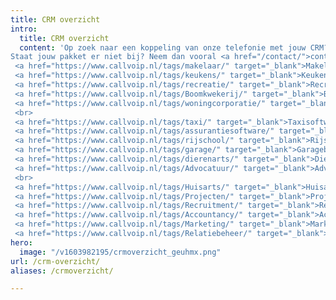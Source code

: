 ```yaml
---
title: CRM overzicht
intro:
  title: CRM overzicht
  content: 'Op zoek naar een koppeling van onze telefonie met jouw CRM? Bekijk dan in onderstaand overzicht met welke pakketten we nu al een koppeling hebben.<br> 
Staat jouw pakket er niet bij? Neem dan vooral <a href="/contact/">contact</a> met ons op, want dan onderzoeken we de mogelijkheid om ook jouw pakket zo snel mogelijk aan de lijst toe te voegen.<br><br>Snel keuzes:<br><a href="https://www.callvoip.nl/tags/tandarts/" target="_blank">Tandartsen</a>,
 <a href="https://www.callvoip.nl/tags/makelaar/" target="_blank">Makelaars</a>,
 <a href="https://www.callvoip.nl/tags/keukens/" target="_blank">Keukenbranche</a>,
 <a href="https://www.callvoip.nl/tags/recreatie/" target="_blank">Recreatiesector</a>,
 <a href="https://www.callvoip.nl/tags/Boomkwekerij/" target="_blank">Boomkwekerij</a>,
 <a href="https://www.callvoip.nl/tags/woningcorporatie/" target="_blank">Woningcorporatie</a>
 <br>
 <a href="https://www.callvoip.nl/tags/taxi/" target="_blank">Taxisoftware</a>,
 <a href="https://www.callvoip.nl/tags/assurantiesoftware/" target="_blank">Assurantieën</a>,
 <a href="https://www.callvoip.nl/tags/rijschool/" target="_blank">Rijschoolhouders</a>,
 <a href="https://www.callvoip.nl/tags/garage/" target="_blank">Garagebedrijven</a>,
 <a href="https://www.callvoip.nl/tags/dierenarts/" target="_blank">Dierenartsen</a>,
 <a href="https://www.callvoip.nl/tags/Advocatuur/" target="_blank">Advocatuur</a>
 <br>
 <a href="https://www.callvoip.nl/tags/Huisarts/" target="_blank">Huisartsen en zorgverleners</a>,
 <a href="https://www.callvoip.nl/tags/Projecten/" target="_blank">Projecten</a>,
 <a href="https://www.callvoip.nl/tags/Recruitment/" target="_blank">Recruitment</a>,
 <a href="https://www.callvoip.nl/tags/Accountancy/" target="_blank">Accountancy</a>,
 <a href="https://www.callvoip.nl/tags/Marketing/" target="_blank">Marketing</a>,
 <a href="https://www.callvoip.nl/tags/Relatiebeheer/" target="_blank">Relatiebeheer</a>'
hero:
  image: "/v1603982195/crmoverzicht_geuhmx.png"
url: /crm-overzicht/
aliases: /crmoverzicht/

---
```

